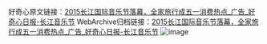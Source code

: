 好奇心原文链接：[2015长江国际音乐节落幕，全家旅行成五一消费热点_广告_好奇心日报-长江音乐节](https://www.qdaily.com/articles/9628.html)
WebArchive归档链接：[2015长江国际音乐节落幕，全家旅行成五一消费热点_广告_好奇心日报-长江音乐节](http://web.archive.org/web/20190623154659/https://www.qdaily.com/articles/9628.html)
![image](http://ww3.sinaimg.cn/large/007d5XDply1g3vfznt133j30u02vvb29)